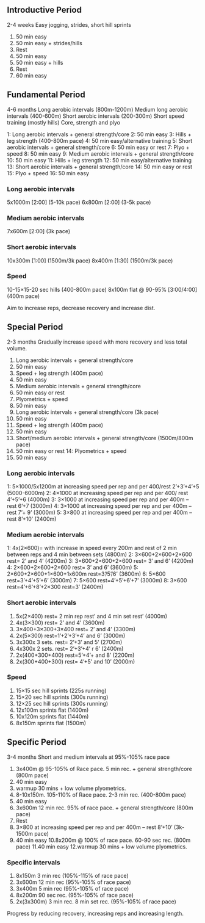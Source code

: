 ## Introductive Period

2-4 weeks
Easy jogging, strides, short hill sprints

1. 50 min easy
2. 50 min easy + strides/hills
3. Rest
4. 50 min easy
5. 50 min easy + hills
6. Rest
7. 60 min easy

## Fundamental Period

4-6 months
Long aerobic intervals (800m-1200m)
Medium long aerobic intervals (400-600m)
Short aerobic intervals (200-300m)
Short speed training (mostly hills)
Core, strength and plyo

1: Long aerobic intervals + general strength/core
2: 50 min easy
3: Hills + leg strength (400-800m pace)
4: 50 min easy/alternative training
5: Short aerobic intervals + general strength/core
6: 50 min easy or rest
7: Plyo + speed
8: 50 min easy
9: Medium aerobic intervals + general strength/core
10: 50 min easy
11: Hills + leg strength
12: 50 min easy/alternative training
13: Short aerobic intervals + general strength/core
14: 50 min easy or rest
15: Plyo + speed
16: 50 min easy

### Long aerobic intervals
5x1000m [2:00] (5-10k pace)
6x800m [2:00] (3-5k pace)

### Medium aerobic intervals
7x600m [2:00] (3k pace)

### Short aerobic intervals
10x300m [1:00] (1500m/3k pace)
8x400m [1:30] (1500m/3k pace)

### Speed
10-15×15-20 sec hills (400-800m pace)
8x100m flat @ 90-95% [3:00/4:00] (400m pace)

Aim to increase reps, decrease recovery and increase dist.

## Special Period

2-3 months
Gradually increase speed with more recovery and less total volume.

1. Long aerobic intervals + general strength/core
2. 50 min easy
3. Speed + leg strength (400m pace)
4. 50 min easy
5. Medium aerobic intervals + general strength/core
5. 50 min easy or rest
6. Plyometrics + speed
7. 50 min easy
8. Long aerobic intervals + general strength/core (3k pace)
9. 50 min easy
10. Speed + leg strength (400m pace)
11. 50 min easy
12. Short/medium aerobic intervals + general strength/core (1500m/800m pace)
13. 50 min easy or rest
14: Plyometrics + speed
15. 50 min easy

### Long aerobic intervals
1: 5×1000/5x1200m at increasing speed per rep and per 400/rest 2’+3’+4’+5   (5000-6000m)
2: 4×1000 at increasing speed per rep and per 400/ rest 4’+5’+6       (4000m)
3: 3×1000 at increasing speed per rep and per 400m – rest 6’+7        (3000m)
4: 3×1000 at increasing speed per rep and per 400m – rest 7’+ 9’       (3000m)
5: 3×800 at increasing speed per rep and per 400m – rest 8’+10’       (2400m)

### Medium aerobic intervals
1: 4x(2×600)= with increase in speed every 200m and rest of 2 min between reps and 4 min between sets      (4800m)
2: 3×600+2×600+2×600 rest= 2’ and 4’                   (4200m)
3: 3×600+2×600+2×600 rest=  3′ and 6’                  (4200m)
4: 2×600+2×600+2×600 rest= 3’ and 6’                   (3600m)
5: 2×600+2×600+1×600+1x600m rest=3’/5’/6’     (3600m)
6: 5×600 rest=3’+4’+5’+6’                                           (3000m)
7: 5×600 rest=4’+5’+6’+7’                                            (3000m)
8: 3×600 rest=4’+6’+8’+2×300  rest=3’                    (2400m)

### Short aerobic intervals
1. 5x(2×400) rest= 2 min rep rest’ and 4 min set rest’ (4000m)
2. 4x(3×300) rest= 2’ and 4’                                           (3600m)
3. 3×400+3×300+3×400 rest= 2’ and 4’                      (3300m)
4. 2x(5×300) rest=1’+2’+3’+4’ and 6’                          (3000m)
5. 3x300x 3 sets. rest= 2’+3’ and 5’                             (2700m)
6. 4x300x 2 sets. rest= 2’+3’+4’ r 6’                            (2400m)
7. 2x(400+300+400)  rest=5’+4’+ and 8’                 (2200m)
8. 2x(300+400+300)  rest= 4’+5’ and 10’                (2000m)

### Speed
1. 15×15 sec hill sprints (225s running)
2. 15×20 sec hill sprints (300s running)
3. 12×25 sec hill sprints (300s running)
4. 12x100m sprints flat (1400m)
5. 10x120m sprints flat (1440m)
6. 8x150m sprints flat (1500m)

## Specific Period

3-4 months
Short and medium intervals at 95%-105% race pace

1. 3x400m @ 95-105% of Race pace. 5 min rec.  + general strength/core (800m pace)
2. 40 min easy
3. warmup 30 mins + low volume plyometrics.
4. 8-10x150m. 105-110% of Race pace. 2-3 min rec. (400-800m pace)
5. 40 min easy
6. 3x600m 12 min rec. 95% of race pace. + general strength/core (800m pace)
7. Rest
8. 3×800 at increasing speed per rep and per 400m – rest 8’+10’   (3k-1500m pace)
9. 40 min easy
10.8x200m @ 100% of race pace. 60-90 sec rec. (800m pace)
11.40 min easy 12.warmup 30 mins + low volume plyometrics.

### Specific intervals

1. 8x150m  3 min rec (105%-115% of race pace)
2. 3x600m  12 min rec (95%-105% of race pace)
3. 3x400m 5 min rec (95%-105% of race pace)
4. 8x200m 90 sec rec. (95%-105% of race pace)
5. 2x(3x300m) 3 min rec. 8 min set rec. (95%-105% of race pace)

Progress by reducing recovery, increasing reps and increasing length.
